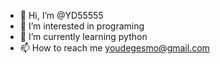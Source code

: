 - 👋 Hi, I’m @YD55555
- 👀 I’m interested in programing
- 🌱 I’m currently learning python
- 📫 How to reach me youdegesmo@gmail.com

<!---
YD55555/YD55555 is a ✨ special ✨ repository because its `README.md` (this file) appears on your GitHub profile.
You can click the Preview link to take a look at your changes.
--->
